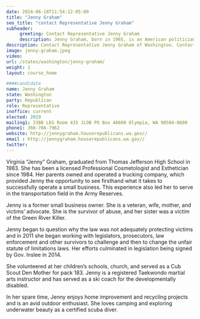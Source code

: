 ```yaml
---
date: 2024-06-18T11:54:12-05:00
title: "Jenny Graham"
seo_title: "contact Representative Jenny Graham"
subheader:
     greeting: Contact Representative Jenny Graham
     description: Jenny Graham, born in 1965, is an American politician affiliated with the Republican Party. She assumed office as a member of the Washington House of Representatives, representing District 6-Position 2, on January 14, 2019.
description: Contact Representative Jenny Graham of Washington. Contact information for Jenny Graham includes email address, phone number, and mailing address.
image: jenny-graham.jpeg
video:
url: /states/washington/jenny-graham/
weight: 1
layout: course_home

####candidate
name: Jenny Graham
state: Washington
party: Republican
role: Representative
inoffice: current
elected: 2019
mailing1: 338B LEG Room 435 JLOB PO Box 40600 Olympia, WA 98504-0600
phone1: 360-786-7962
website: http://jennygraham.houserepublicans.wa.gov//
email : http://jennygraham.houserepublicans.wa.gov//
twitter: 
---
```

Virginia “Jenny” Graham, graduated from Thomas Jefferson High School in 1983.  She has been a licensed Professional Cosmetologist and Esthetician since 1984.  Her parents owned and operated a trucking company, which provided Jenny the opportunity to see firsthand what it takes to successfully operate a small business.  This experience also led her to serve in the transportation field in the Army Reserves.

Jenny is a former small business owner. She is a veteran, wife, mother, and victims’ advocate.  She is the survivor of abuse, and her sister was a victim of the Green River Killer.

Jenny began to question why the law was not adequately protecting victims and in 2011 she began working with legislators, prosecutors, law enforcement and other survivors to challenge and then to change the unfair statute of limitations laws.  Her efforts culminated in legislation being signed by Gov. Inslee in 2014.

She volunteered at her children’s schools, church, and served as a Cub Scout Den Mother for pack 183.  Jenny is a registered Taekwondo martial arts instructor and has served as a ski coach for the developmentally disabled.

In her spare time, Jenny enjoys home improvement and recycling projects and is an avid outdoor enthusiast.  She loves camping and exploring underwater beauty as a certified scuba diver.

